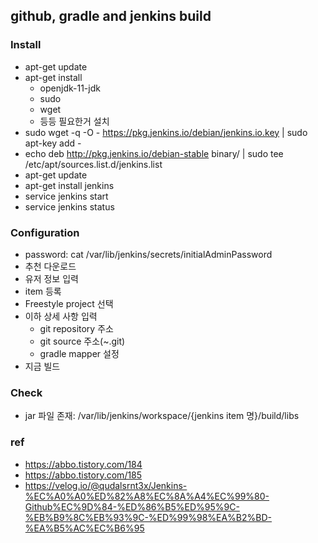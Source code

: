 ## github, gradle and jenkins build

### Install
- apt-get update
- apt-get install
  - openjdk-11-jdk
  - sudo
  - wget
  - 등등 필요한거 설치
- sudo wget -q -O - https://pkg.jenkins.io/debian/jenkins.io.key | sudo apt-key add -
- echo deb http://pkg.jenkins.io/debian-stable binary/ | sudo tee /etc/apt/sources.list.d/jenkins.list
- apt-get update
- apt-get install jenkins
- service jenkins start
- service jenkins status

### Configuration
- password: cat /var/lib/jenkins/secrets/initialAdminPassword
- 추천 다운로드
- 유저 정보 입력
- item 등록
- Freestyle project 선택
- 이하 상세 사항 입력
  - git repository 주소
  - git source 주소(~.git)
  - gradle mapper 설정
- 지금 빌드


### Check
- jar 파일 존재: /var/lib/jenkins/workspace/{jenkins item 명}/build/libs

### ref
- https://abbo.tistory.com/184
- https://abbo.tistory.com/185
- https://velog.io/@qudalsrnt3x/Jenkins-%EC%A0%A0%ED%82%A8%EC%8A%A4%EC%99%80-Github%EC%9D%84-%ED%86%B5%ED%95%9C-%EB%B9%8C%EB%93%9C-%ED%99%98%EA%B2%BD-%EA%B5%AC%EC%B6%95